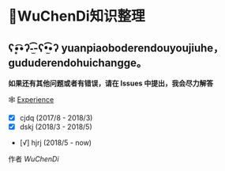 # 👀WuChenDi知识整理
  
## ʕ•͓͡•ʔ-̫͡-ʕ•̫͡•ʔ yuanpiaoboderendouyoujiuhe，gududerendohuichangge。

**如果还有其他问题或者有错误，请在 Issues 中提出，我会尽力解答**

🕸 [Experience](https://github.com/WuChenDi/Demo-or-Summarize/blob/master/workEssay.md)
- [x] cjdq (2017/8 - 2018/3)
- [x] dskj (2018/3 - 2018/5)
- [√] hjrj (2018/5 - now)


作者 *WuChenDi*

[1]: https://WuChenDi.github.io